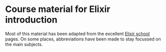 # Course material for Elixir introduction

Most of this material has been adapted from the
excellent [Elixir school](https://elixirschool.com/) pages. On some
places, abbreviations have been made to stay focussed on the main
subjects.
